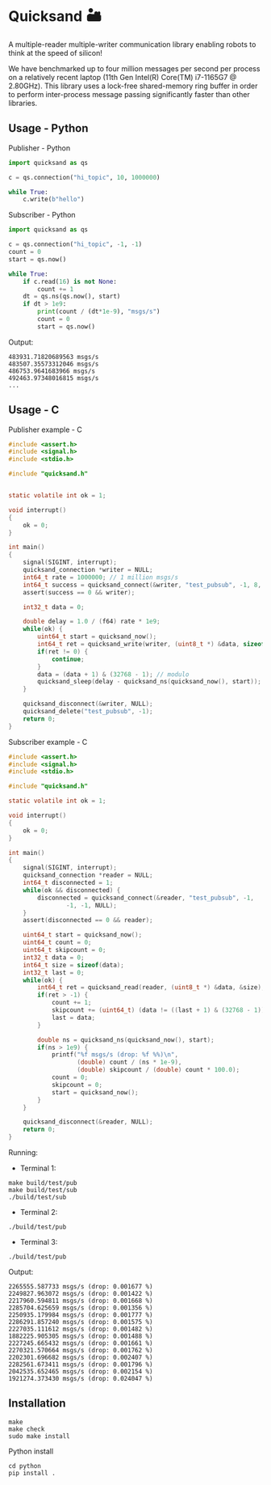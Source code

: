# Quicksand 🏜️

A multiple-reader multiple-writer communication library enabling robots to think at the speed of silicon!

We have benchmarked up to four million messages per second per process on a relatively recent laptop (11th Gen Intel(R) Core(TM) i7-1165G7 @ 2.80GHz). This library uses a lock-free shared-memory ring buffer in order to perform inter-process message passing significantly faster than other libraries.

## Usage - Python

Publisher - Python

```Python
import quicksand as qs

c = qs.connection("hi_topic", 10, 1000000)

while True:
    c.write(b"hello")
```

Subscriber - Python
```Python
import quicksand as qs

c = qs.connection("hi_topic", -1, -1)
count = 0
start = qs.now()

while True:
    if c.read(16) is not None:
        count += 1
    dt = qs.ns(qs.now(), start)
    if dt > 1e9:
        print(count / (dt*1e-9), "msgs/s")
        count = 0
        start = qs.now()
```

Output:
```
483931.71820689563 msgs/s
483507.35573312046 msgs/s
486753.9641683966 msgs/s
492463.97348016815 msgs/s
...
```
## Usage - C

Publisher example - C
```C
#include <assert.h>
#include <signal.h>
#include <stdio.h>

#include "quicksand.h"


static volatile int ok = 1;

void interrupt()
{
	ok = 0;
}

int main()
{
	signal(SIGINT, interrupt);
	quicksand_connection *writer = NULL;
	int64_t rate = 1000000; // 1 million msgs/s
	int64_t success = quicksand_connect(&writer, "test_pubsub", -1, 8, rate, NULL);
	assert(success == 0 && writer);

	int32_t data = 0;

	double delay = 1.0 / (f64) rate * 1e9;
	while(ok) {
		uint64_t start = quicksand_now();
		int64_t ret = quicksand_write(writer, (uint8_t *) &data, sizeof(data));
		if(ret != 0) {
			continue;
		}
		data = (data + 1) & (32768 - 1); // modulo
		quicksand_sleep(delay - quicksand_ns(quicksand_now(), start));
	}

	quicksand_disconnect(&writer, NULL);
	quicksand_delete("test_pubsub", -1);
	return 0;
}
```


Subscriber example - C
```C
#include <assert.h>
#include <signal.h>
#include <stdio.h>

#include "quicksand.h"

static volatile int ok = 1;

void interrupt()
{
	ok = 0;
}

int main()
{
	signal(SIGINT, interrupt);
	quicksand_connection *reader = NULL;
	int64_t disconnected = 1;
	while(ok && disconnected) {
		disconnected = quicksand_connect(&reader, "test_pubsub", -1,
				-1, -1, NULL);
	}
	assert(disconnected == 0 && reader);

	uint64_t start = quicksand_now();
	uint64_t count = 0;
	uint64_t skipcount = 0;
	int32_t data = 0;
	int64_t size = sizeof(data);
	int32_t last = 0;
	while(ok) {
		int64_t ret = quicksand_read(reader, (uint8_t *) &data, &size);
		if(ret > -1) {
			count += 1;
			skipcount += (uint64_t) (data != ((last + 1) & (32768 - 1)));
			last = data;
		}

		double ns = quicksand_ns(quicksand_now(), start);
		if(ns > 1e9) {
			printf("%f msgs/s (drop: %f %%)\n",
			       (double) count / (ns * 1e-9),
			       (double) skipcount / (double) count * 100.0);
			count = 0;
			skipcount = 0;
			start = quicksand_now();
		}
	}

	quicksand_disconnect(&reader, NULL);
	return 0;
}
```


Running:

* Terminal 1:
```
make build/test/pub
make build/test/sub
./build/test/sub
```
* Terminal 2:
```
./build/test/pub
```
* Terminal 3:
```
./build/test/pub
```

Output:
```
2265555.587733 msgs/s (drop: 0.001677 %)
2249827.963072 msgs/s (drop: 0.001422 %)
2217960.594811 msgs/s (drop: 0.001668 %)
2285704.625659 msgs/s (drop: 0.001356 %)
2250935.179984 msgs/s (drop: 0.001777 %)
2286291.857240 msgs/s (drop: 0.001575 %)
2227035.111612 msgs/s (drop: 0.001482 %)
1882225.905305 msgs/s (drop: 0.001488 %)
2227245.665432 msgs/s (drop: 0.001661 %)
2270321.570664 msgs/s (drop: 0.001762 %)
2202301.696682 msgs/s (drop: 0.002407 %)
2282561.673411 msgs/s (drop: 0.001796 %)
2042535.652465 msgs/s (drop: 0.002154 %)
1921274.373430 msgs/s (drop: 0.024047 %)
```

## Installation

```
make
make check
sudo make install
```

Python install
```
cd python
pip install .
```
